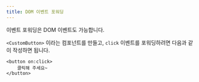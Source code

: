 ```yaml
---
title: DOM 이벤트 포워딩
---
```


이벤트 포워딩은 DOM 이벤트도 가능합니다.

`<CustomButton>` 이라는 컴포넌트를 만들고, `click` 이벤트를 포워딩하려면 다음과 같이 작성하면 됩니다.



```svelte
<button on:click>
	클릭해 주세요~
</button>
```

